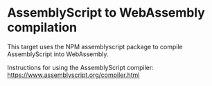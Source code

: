 # AssemblyScript to WebAssembly compilation

This target uses the NPM assemblyscript package to compile AssemblyScript into WebAssembly.

Instructions for using the AssemblyScript compiler: https://www.assemblyscript.org/compiler.html
